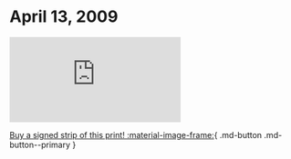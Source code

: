 # April 13, 2009

![](https://www.achewood.com/comic.php?date=04132009)

[Buy a signed strip of this print! :material-image-frame:](https://achewood-holiday-pop-up.myshopify.com/products/strip#04132009){ .md-button .md-button--primary }
